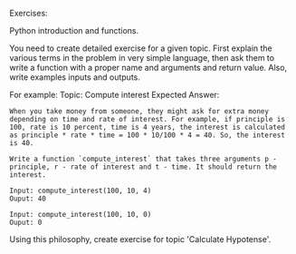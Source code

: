 Exercises:

Python introduction and functions.


You need to create detailed exercise for a given topic. First explain the various terms in the problem in very simple language, then ask them to write a function with a proper name and arguments and return value. Also, write examples inputs and outputs.

For example:
Topic: Compute interest
Expected Answer: 

    When you take money from someone, they might ask for extra money depending on time and rate of interest. For example, if principle is 100, rate is 10 percent, time is 4 years, the interest is calculated as principle * rate * time = 100 * 10/100 * 4 = 40. So, the interest is 40.

    Write a function `compute_interest` that takes three arguments p - principle, r - rate of interest and t - time. It should return the interest.

    Input: compute_interest(100, 10, 4)
    Ouput: 40

    Input: compute_interest(100, 10, 0)
    Ouput: 0

Using this philosophy, create exercise for topic 'Calculate Hypotense'.
 
